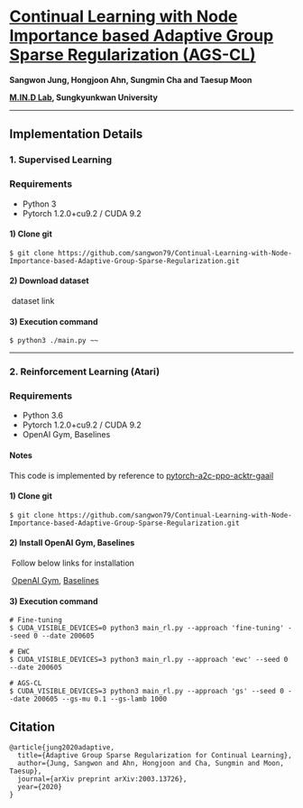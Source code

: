 # [Continual Learning with Node Importance based Adaptive Group Sparse Regularization (AGS-CL)](https://arxiv.org/abs/2003.13726) 

**Sangwon Jung, Hongjoon Ahn, Sungmin Cha and Taesup Moon**

**[M.IN.D Lab](https://mindlab-skku.github.io), Sungkyunkwan University**

------

## **Implementation Details**

### 1. Supervised Learning

### Requirements

- Python 3
- Pytorch 1.2.0+cu9.2 / CUDA 9.2

#### 1) Clone git

```
$ git clone https://github.com/sangwon79/Continual-Learning-with-Node-Importance-based-Adaptive-Group-Sparse-Regularization.git
```



#### 2) Download dataset

​	dataset link

#### 3) Execution command

```
$ python3 ./main.py ~~
```



------

### 2. Reinforcement Learning (Atari)

### Requirements

- Python 3.6
- Pytorch 1.2.0+cu9.2 / CUDA 9.2
- OpenAI Gym, Baselines

#### Notes

This code is implemented by reference to [pytorch-a2c-ppo-acktr-gaail](https://github.com/ikostrikov/pytorch-a2c-ppo-acktr-gail) 

#### 1) Clone git

```
$ git clone https://github.com/sangwon79/Continual-Learning-with-Node-Importance-based-Adaptive-Group-Sparse-Regularization.git
```



#### 2) Install OpenAI Gym, Baselines

​	Follow below links for installation

​	[OpenAI Gym](https://github.com/openai/gym#installation), [Baselines](https://github.com/openai/baselinesn)

#### 3) Execution command

```
# Fine-tuning
$ CUDA_VISIBLE_DEVICES=0 python3 main_rl.py --approach 'fine-tuning' --seed 0 --date 200605  

# EWC
$ CUDA_VISIBLE_DEVICES=3 python3 main_rl.py --approach 'ewc' --seed 0 --date 200605 

# AGS-CL
$ CUDA_VISIBLE_DEVICES=3 python3 main_rl.py --approach 'gs' --seed 0 --date 200605 --gs-mu 0.1 --gs-lamb 1000
```

## **Citation**

```
@article{jung2020adaptive,
  title={Adaptive Group Sparse Regularization for Continual Learning},
  author={Jung, Sangwon and Ahn, Hongjoon and Cha, Sungmin and Moon, Taesup},
  journal={arXiv preprint arXiv:2003.13726},
  year={2020}
}
```

